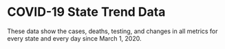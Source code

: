 # COVID-19 State Trend Data 
These data show the cases, deaths, testing, and changes in all metrics for every state and every day since March 1, 2020.
